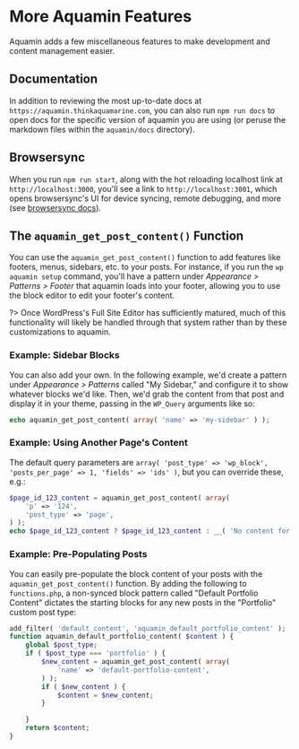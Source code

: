 # More Aquamin Features
                        
Aquamin adds a few miscellaneous features to make development and content management easier.

## Documentation

In addition to reviewing the most up-to-date docs at `https://aquamin.thinkaquamarine.com`, you can also run `npm run docs` to open docs for the specific version of aquamin you are using (or peruse the markdown files within the `aquamin/docs` directory).

## Browsersync

When you run `npm run start`, along with the hot reloading localhost link at `http://localhost:3000`, you'll see a link to `http://localhost:3001`, which opens browsersync's UI for device syncing, remote debugging, and more (see [browsersync docs](https://browsersync.io/docs/options#option-ui ':target=_blank')).

## The `aquamin_get_post_content()` Function

You can use the `aquamin_get_post_content()` function to add features like footers, menus, sidebars, etc. to your posts. For instance, if you run the `wp aquamin setup` command, you'll have a pattern under _Appearance > Patterns > Footer_ that aquamin loads into your footer, allowing you to use the block editor to edit your footer's content.

?> Once WordPress's Full Site Editor has sufficiently matured, much of this functionality will likely be handled through that system rather than by these customizations to aquamin.

### Example: Sidebar Blocks

You can also add your own. In the following example, we'd create a pattern under _Appearance > Patterns_ called "My Sidebar," and configure it to show whatever blocks we'd like. Then, we'd grab the content from that post and display it in your theme, passing in the `WP_Query` arguments like so:

```php
echo aquamin_get_post_content( array( 'name' => 'my-sidebar' ) );

```

### Example: Using Another Page's Content

The default query parameters are `array( 'post_type' => 'wp_block', 'posts_per_page' => 1, 'fields' => 'ids' )`, but you can override these, e.g.:

```php
$page_id_123_content = aquamin_get_post_content( array(
	'p' => '124',
	'post_type' => 'page',
) );
echo $page_id_123_content ? $page_id_123_content : __( 'No content for post id 123', 'aquamin );

```

### Example: Pre-Populating Posts

You can easily pre-populate the block content of your posts with the `aquamin_get_post_content()` function. By adding the following to `functions.php`, a non-synced block pattern called "Default Portfolio Content" dictates the starting blocks for any new posts in the "Portfolio" custom post type:

```php
add_filter( 'default_content', 'aquamin_default_portfolio_content' );
function aquamin_default_portfolio_content( $content ) {
    global $post_type;
	if ( $post_type === 'portfolio' ) {
		$new_content = aquamin_get_post_content( array(
			'name' => 'default-portfolio-content',
		) );
		if ( $new_content ) {
			$content = $new_content;
		}

	}
    return $content;
}
```
